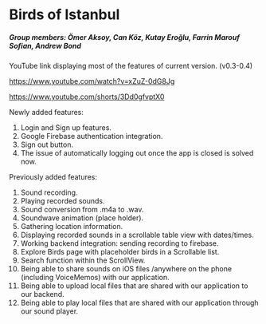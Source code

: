 # Birds of Istanbul

##### Group members: Ömer Aksoy, Can Köz, Kutay Eroğlu, Farrin Marouf Sofian, Andrew Bond

YouTube link displaying most of the features of current version. (v0.3-0.4)

https://www.youtube.com/watch?v=xZuZ-0dG8Jg

https://www.youtube.com/shorts/3Dd0gfvptX0

Newly added features:
1) Login and Sign up features.
2) Google Firebase authentication integration.
3) Sign out button.
4) The issue of automatically logging out once the app is closed is solved now.

Previously added features:
1) Sound recording.
2) Playing recorded sounds.
3) Sound conversion from .m4a to .wav.
4) Soundwave animation (place holder).
5) Gathering location information.
6) Displaying recorded sounds in a scrollable table view with dates/times.
7) Working backend integration: sending recording to firebase.
8) Explore Birds page with placeholder birds in a Scrollable list.
9) Search function within the ScrollView.
10) Being able to share sounds on iOS files /anywhere on the phone (including VoiceMemos) with our application.
11) Being able to upload local files that are shared with our application to our backend.
12) Being able to play local files that are shared with our application through our sound player.
